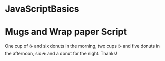 # JavaScriptBasics
Mugs and Wrap paper Script
==================

One cup of :coffee: and six donuts in the morning, two cups :coffee: and five donuts in the afternoon, six :coffee: and a donut for the night. Thanks!
